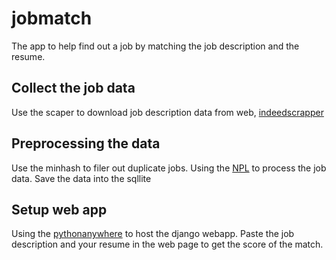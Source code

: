 # jobmatch
The app to help find out a job by matching the job description and the resume. 

## Collect the job data
Use the scaper to download job description data from web,  [indeedscrapper](https://github.com/bill-shuzhou-liu/indeedscrapperlatest)

## Preprocessing the data
Use the minhash to filer out duplicate jobs. 
Using the [NPL](https://resources.workable.com/natural-language-processing-engineer-job-description) to process the job data. 
Save the data into the sqllite

## Setup web app
Using the [pythonanywhere](https://www.pythonanywhere.com/) to host the django webapp. 
Paste the job description and your resume in the web page to get the score of the match. 

